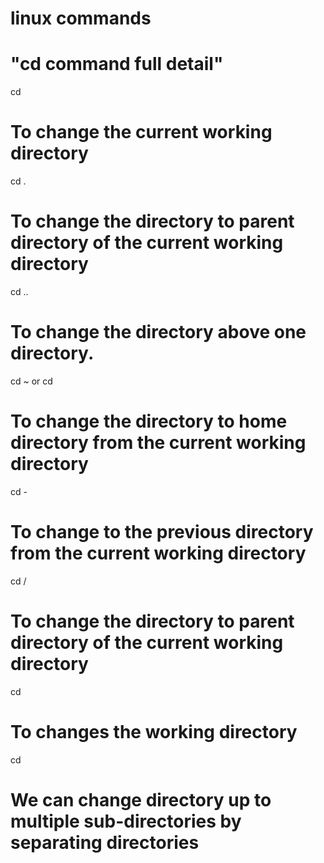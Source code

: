 # linux commands
 
# "cd command full detail"

cd
# To change the current working directory
cd .
# To change the directory to parent directory of the current working directory
cd ..
# To change the directory above one directory.
cd ~ or cd
# To change the directory to home directory from the current working directory
cd -
# To change to the previous directory from the current working directory
cd /
# To change the directory to parent directory of the current working directory
cd <directoryname>
# To changes the working directory
cd <directorypath>
# We can change directory up to multiple sub-directories by separating directories
